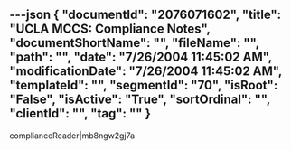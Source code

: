 ---json
{
  "documentId": "2076071602",
  "title": "UCLA MCCS: Compliance Notes",
  "documentShortName": "",
  "fileName": "",
  "path": "",
  "date": "7/26/2004 11:45:02 AM",
  "modificationDate": "7/26/2004 11:45:02 AM",
  "templateId": "",
  "segmentId": "70",
  "isRoot": "False",
  "isActive": "True",
  "sortOrdinal": "",
  "clientId": "",
  "tag": ""
}
---

complianceReader|mb8ngw2gj7a
